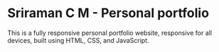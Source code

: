 # Sriraman C M - Personal portfolio

This is a fully responsive personal portfolio website, responsive for all devices, built using HTML, CSS, and JavaScript.